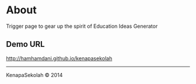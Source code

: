 About
=====
Trigger page to gear up the spirit of Education Ideas Generator

Demo URL
--------
http://hamhamdani.github.io/kenapasekolah

----
KenapaSekolah © 2014


